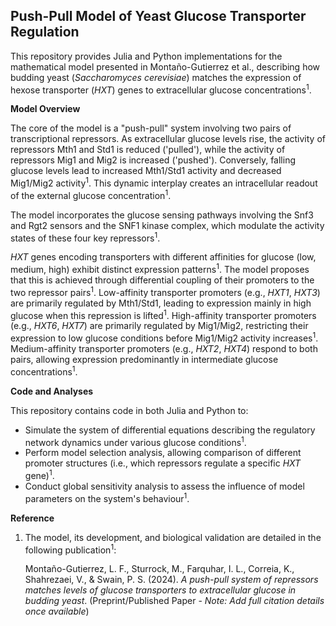 ## Push-Pull Model of Yeast Glucose Transporter Regulation

This repository provides Julia and Python implementations for the mathematical model presented in Montaño-Gutierrez et al., describing how budding yeast (*Saccharomyces cerevisiae*) matches the expression of hexose transporter (*HXT*) genes to extracellular glucose concentrations<sup>1</sup>.

**Model Overview**

The core of the model is a "push-pull" system involving two pairs of transcriptional repressors. As extracellular glucose levels rise, the activity of repressors Mth1 and Std1 is reduced ('pulled'), while the activity of repressors Mig1 and Mig2 is increased ('pushed'). Conversely, falling glucose levels lead to increased Mth1/Std1 activity and decreased Mig1/Mig2 activity<sup>1</sup>. This dynamic interplay creates an intracellular readout of the external glucose concentration<sup>1</sup>.

The model incorporates the glucose sensing pathways involving the Snf3 and Rgt2 sensors and the SNF1 kinase complex, which modulate the activity states of these four key repressors<sup>1</sup>.

*HXT* genes encoding transporters with different affinities for glucose (low, medium, high) exhibit distinct expression patterns<sup>1</sup>. The model proposes that this is achieved through differential coupling of their promoters to the two repressor pairs<sup>1</sup>. Low-affinity transporter promoters (e.g., *HXT1*, *HXT3*) are primarily regulated by Mth1/Std1, leading to expression mainly in high glucose when this repression is lifted<sup>1</sup>. High-affinity transporter promoters (e.g., *HXT6*, *HXT7*) are primarily regulated by Mig1/Mig2, restricting their expression to low glucose conditions before Mig1/Mig2 activity increases<sup>1</sup>. Medium-affinity transporter promoters (e.g., *HXT2*, *HXT4*) respond to both pairs, allowing expression predominantly in intermediate glucose concentrations<sup>1</sup>.

**Code and Analyses**

This repository contains code in both Julia and Python to:

*   Simulate the system of differential equations describing the regulatory network dynamics under various glucose conditions<sup>1</sup>.
*   Perform model selection analysis, allowing comparison of different promoter structures (i.e., which repressors regulate a specific *HXT* gene)<sup>1</sup>.
*   Conduct global sensitivity analysis to assess the influence of model parameters on the system's behaviour<sup>1</sup>.

**Reference**

1.  The model, its development, and biological validation are detailed in the following publication<sup>1</sup>:

    Montaño-Gutierrez, L. F., Sturrock, M., Farquhar, I. L., Correia, K., Shahrezaei, V., & Swain, P. S. (2024). *A push-pull system of repressors matches levels of glucose transporters to extracellular glucose in budding yeast*. (Preprint/Published Paper - *Note: Add full citation details once available*)

